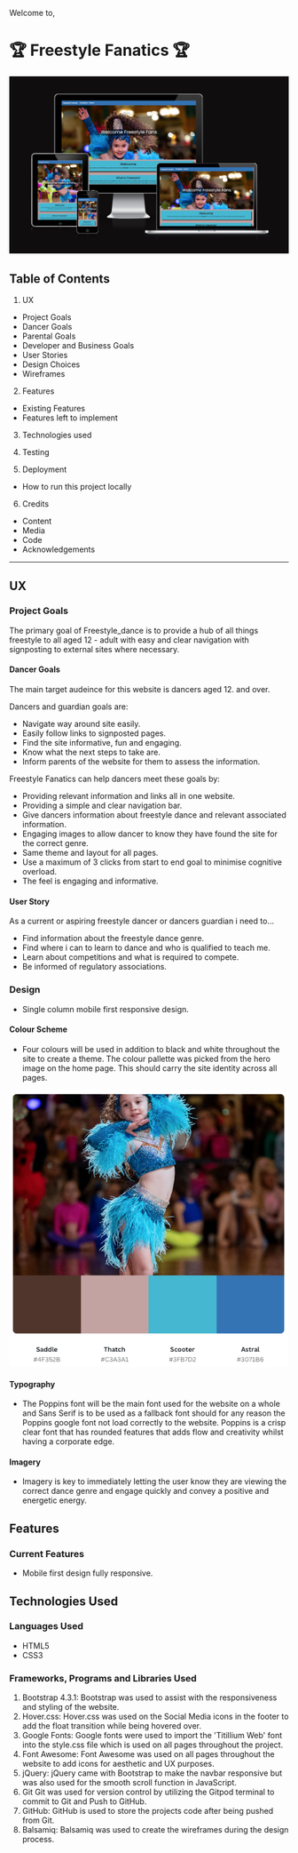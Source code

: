 Welcome to,

# 🏆 Freestyle Fanatics 🏆

![Electronic devices showing website on screen: computer, tablet, phone.](assets/images/freestyle_mockup.png "freestyle fanatics device mockup")

## Table of Contents
1. UX

  * Project Goals  
  * Dancer Goals  
  * Parental Goals   
  * Developer and Business Goals  
  * User Stories  
  * Design Choices  
  * Wireframes  

2. Features
  * Existing Features
  * Features left to implement

3. Technologies used

4. Testing

5. Deployment

  * How to run this project locally

6. Credits

  * Content
  * Media
  * Code
  * Acknowledgements

------

## UX

### Project Goals

The primary goal of Freestyle_dance is to provide a hub of all things freestyle to all aged 12 - adult with easy and clear navigation with signposting to external sites where necessary. 

#### Dancer Goals

The main target audeince for this website is dancers aged 12. and over.

Dancers and guardian goals are:

  * Navigate way around site easily.
  * Easily follow links to signposted pages.
  * Find the site informative, fun and engaging.
  * Know what the next steps to take are.
  * Inform parents of the website for them to assess the information.

Freestyle Fanatics can help dancers meet these goals by:

  * Providing relevant information and links all in one website.
  * Providing a simple and clear navigation bar.
  * Give dancers information about freestyle dance and relevant associated information.
  * Engaging images to allow dancer to know they have found the site for the 
    correct genre.
  * Same theme and layout for all pages.
  * Use a maximum of 3 clicks from start to end goal to minimise cognitive 
    overload.
  * The feel is engaging and informative.

#### User Story

As a current or aspiring freestyle dancer or dancers guardian i need to...
  * Find information about the freestyle dance genre.
  * Find where i can to learn to dance and who is qualified to teach me.
  * Learn about competitions and what is required to compete.
  * Be informed of regulatory associations.


### Design

  * Single column mobile first responsive design.

#### Colour Scheme

  * Four colours will be used in addition to black and white throughout the site to create a theme. The colour pallette was picked from the hero image on the home page. This should carry the site identity across all pages.

![A young girl performing a dance routine on stage, dressed in a sparkling blue costume with feathered accessories, surrounded by an attentive audience.](assets/images/colour_pallette.png "color pallette freestyle fanatics")

#### Typography

  * The Poppins font will be the main font used for the website on a whole and Sans Serif is to be used as a fallback font should for any reason the Poppins google font not load correctly to the website. Poppins is a crisp clear font that has rounded features that adds flow and creativity whilst having a corporate edge.

#### Imagery

  * Imagery is key to immediately letting the user know they are viewing the correct dance genre and engage quickly and convey a positive and energetic energy.

## Features

### Current Features

  * Mobile first design fully responsive.

## Technologies Used

### Languages Used
  
  * HTML5
  * CSS3

### Frameworks, Programs and Libraries Used

1. Bootstrap 4.3.1:
   Bootstrap was used to assist with the responsiveness and styling of the website.
2. Hover.css:
   Hover.css was used on the Social Media icons in the footer to add the float transition while being hovered over.
3. Google Fonts:
   Google fonts were used to import the 'Titillium Web' font into the style.css file which is used on all pages throughout the project.
4. Font Awesome:
   Font Awesome was used on all pages throughout the website to add icons for aesthetic and UX purposes.
5. jQuery:
   jQuery came with Bootstrap to make the navbar responsive but was also used for the smooth scroll function in JavaScript.
5. Git
   Git was used for version control by utilizing the Gitpod terminal to commit to Git and Push to GitHub.
6. GitHub:
   GitHub is used to store the projects code after being pushed from Git.
7. Balsamiq:
   Balsamiq was used to create the wireframes during the design process.